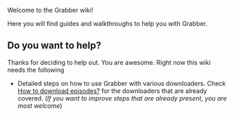 Welcome to the Grabber wiki!

Here you will find guides and walkthroughs to help you with Grabber.

## Do you want to help?
Thanks for deciding to help out. You are awesome. Right now this wiki needs the following
* Detailed steps on how to use Grabber with various downloaders. Check [How to download episodes?](https://github.com/lap00zza/Grabber/wiki/How-to-download-episodes%3F) for the downloaders that are already covered. (*If you want to improve steps that are already present, you are most welcome*)
